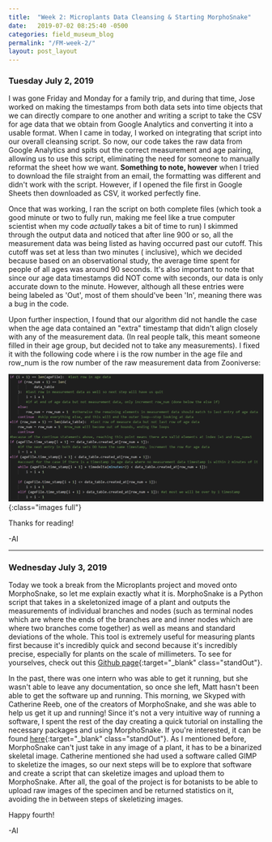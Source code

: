 ```yaml
---
title:  "Week 2: Microplants Data Cleansing & Starting MorphoSnake"
date:   2019-07-02 08:25:40 -0500
categories: field_museum_blog
permalink: "/FM-week-2/"
layout: post_layout
---
```

### Tuesday July 2, 2019

I was gone Friday and Monday for a family trip, and during that time, Jose worked on making the timestamps from both data sets into time objects that we can directly compare to one another and writing a script to take the CSV for age data that we obtain from Google Analytics and converting it into a usable format. When I came in today, I worked on integrating that script into our overall cleansing script. So now, our code takes the raw data from Google Analytics and spits out the correct measurement and age pairing, allowing us to use this script, eliminating the need for someone to manually reformat the sheet how we want. **Something to note, however** when I tried to download the file straight from an email, the formatting was different and didn't work with the script. However, if I opened the file first in Google Sheets then downloaded as CSV, it worked perfectly fine.

Once that was working, I ran the script on both complete files (which took a good minute or two to fully run, making me feel like a true computer scientist when my code <i>actually</i> takes a bit of time to run) I skimmed through the output data and noticed that after line 900 or so, all the measurement data was being listed as having occurred past our cutoff. This cutoff was set at less than two minutes ( inclusive), which we decided because based on an observational study, the average time spent for people of all ages was around 90 seconds. It's also important to note that since our age data timestamps did NOT come with seconds, our data is only accurate down to the minute. However, although all these entries were being labeled as 'Out', most of them should've been 'In', meaning there was a bug in the code.

Upon further inspection, I found that our algorithm did not handle the case when the age data contained an "extra" timestamp that didn't align closely with any of the measurement data. (In real people talk, this meant someone filled in their age group, but decided not to take any measurements). I fixed it with the following code where <span class="standOut">i</span> is the row number in the age file and <span class="standOut"> row_num </span>is the row number of the raw measurement data from Zooniverse:

![Code to increment rows appropriately](/assets/images/blog/incrementing_rows.png){:class="images full"}

Thanks for reading!

-Al

---

### Wednesday July 3, 2019

Today we took a break from the Microplants project and moved onto MorphoSnake, so let me explain exactly what it is. MorphoSnake is a Python script that takes in a skeletonized image of a plant and outputs the measurements of individual branches and nodes (such as terminal nodes which are where the ends of the branches are and inner nodes which are where two branches come together) as well as means and standard deviations of the whole. This tool is extremely useful for measuring plants first because it's incredibly quick and second because it's incredibly precise, especially for plants on the scale of millimeters. To see for yourselves, check out this [Github page](https://github.com/fjansson/MorphoSnake){:target="_blank" class="standOut"}.

In the past, there was one intern who was able to get it running, but she wasn't able to leave any documentation, so once she left, Matt hasn't been able to get the software up and running. This morning, we Skyped with Catherine Reeb, one of the creators of MorphoSnake, and she was able to help us get it up and running! Since it's not a very intuitive way of running a software, I spent the rest of the day creating a quick tutorial on installing the necessary packages and using MorphoSnake. If you're interested, it can be found [here](https://docs.google.com/document/d/1IaMcmivTItDb53VOr2OMsX3nanL03mJs8yVoJ0vu4XE/edit?usp=sharing){:target="_blank" class="standOut"}. As I mentioned before, MorphoSnake can't just take in any image of a plant, it has to be a binarized skeletal image. Catherine mentioned she had used a software called GIMP to skeletize the images, so our next steps will be to explore that software and create a script that can skeletize images and upload them to MorphoSnake. After all, the goal of the project is for botanists to be able to upload raw images of the specimen and be returned statistics on it, avoiding the in between steps of skeletizing images.

Happy fourth!

-Al